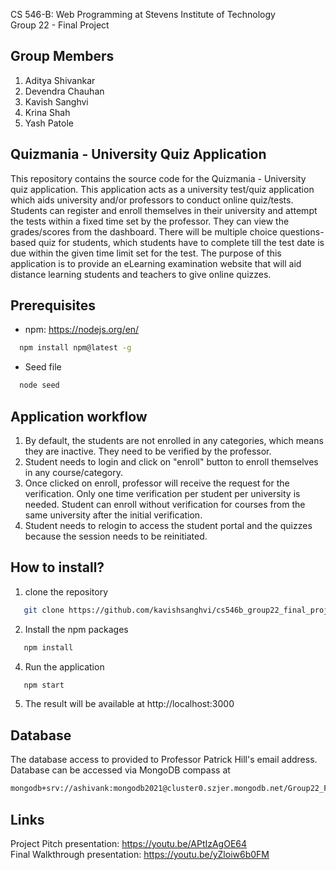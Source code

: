 CS 546-B: Web Programming at Stevens Institute of Technology  
Group 22 - Final Project

## Group Members
1. Aditya Shivankar
2. Devendra Chauhan
3. Kavish Sanghvi
4. Krina Shah
5. Yash Patole

## Quizmania - University Quiz Application
This repository contains the source code for the Quizmania - University quiz application. This application acts as a university test/quiz application which aids university and/or professors to conduct online quiz/tests. Students can register and enroll themselves in their university and attempt the tests within a fixed time set by the professor. They can view the grades/scores from the dashboard. There will be multiple choice questions-based quiz for students, which students have to complete till the test date is due within the given time limit set for the test. The purpose of this application is to provide an eLearning examination website that will aid distance learning students and teachers to give online quizzes.

## Prerequisites
* npm: https://nodejs.org/en/
```sh
  npm install npm@latest -g
  ```
* Seed file
```sh
  node seed
  ```

## Application workflow
1. By default, the students are not enrolled in any categories, which means they are inactive. They need to be verified by the professor.
2. Student needs to login and click on "enroll" button to enroll themselves in any course/category. 
3. Once clicked on enroll, professor will receive the request for the verification. Only one time verification per student per university is needed. Student can enroll without verification for courses from the same university after the initial verification.
4. Student needs to relogin to access the student portal and the quizzes because the session needs to be reinitiated.

## How to install?
1. clone the repository
```sh
   git clone https://github.com/kavishsanghvi/cs546b_group22_final_project.git
   ```
2. Install the npm packages
```sh
   npm install
   ```
4. Run the application
```sh
   npm start
   ```
5. The result will be available at http://localhost:3000

## Database
The database access to provided to Professor Patrick Hill's email address. 
Database can be accessed via MongoDB compass at 
```sh
mongodb+srv://ashivank:mongodb2021@cluster0.szjer.mongodb.net/Group22_Final_Project_CS546?retryWrites=true&w=majority
```

## Links
Project Pitch presentation: https://youtu.be/APtIzAgOE64  
Final Walkthrough presentation: https://youtu.be/yZloiw6b0FM
